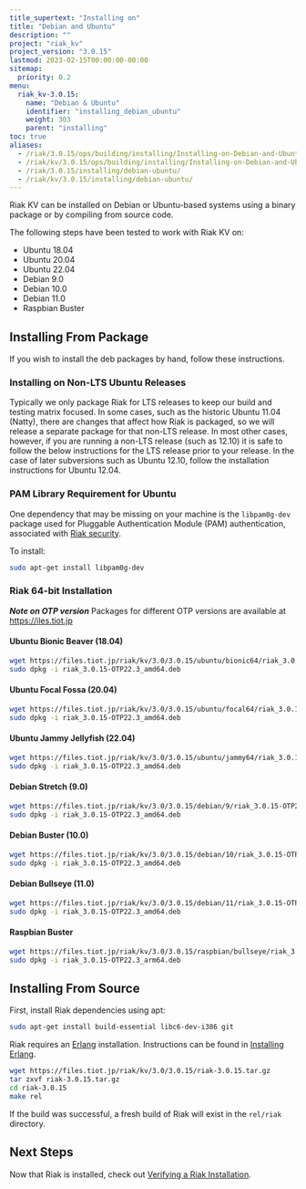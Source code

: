 ```yaml
---
title_supertext: "Installing on"
title: "Debian and Ubuntu"
description: ""
project: "riak_kv"
project_version: "3.0.15"
lastmod: 2023-02-15T00:00:00-00:00
sitemap:
  priority: 0.2
menu:
  riak_kv-3.0.15:
    name: "Debian & Ubuntu"
    identifier: "installing_debian_ubuntu"
    weight: 303
    parent: "installing"
toc: true
aliases:
  - /riak/3.0.15/ops/building/installing/Installing-on-Debian-and-Ubuntu
  - /riak/kv/3.0.15/ops/building/installing/Installing-on-Debian-and-Ubuntu
  - /riak/3.0.15/installing/debian-ubuntu/
  - /riak/kv/3.0.15/installing/debian-ubuntu/
---
```


[install source index]: {{<baseurl>}}riak/kv/3.0.15/setup/installing/source/
[security index]: {{<baseurl>}}riak/kv/3.0.15/using/security/
[install source erlang]: {{<baseurl>}}riak/kv/3.0.15/setup/installing/source/erlang
[install verify]: {{<baseurl>}}riak/kv/3.0.15/setup/installing/verify

Riak KV can be installed on Debian or Ubuntu-based systems using a binary
package or by compiling from source code.

The following steps have been tested to work with Riak KV on:

- Ubuntu 18.04
- Ubuntu 20.04
- Ubuntu 22.04
- Debian 9.0
- Debian 10.0
- Debian 11.0
- Raspbian Buster

## Installing From Package

If you wish to install the deb packages by hand, follow these
instructions.

### Installing on Non-LTS Ubuntu Releases

Typically we only package Riak for LTS releases to keep our build and
testing matrix focused.  In some cases, such as the historic Ubuntu 11.04 (Natty),
there are changes that affect how Riak is packaged, so we will release a
separate package for that non-LTS release. In most other cases, however,
if you are running a non-LTS release (such as 12.10) it is safe to
follow the below instructions for the LTS release prior to your release.
In the case of later subversions such as Ubuntu 12.10, follow the installation instructions for
Ubuntu 12.04.

### PAM Library Requirement for Ubuntu

One dependency that may be missing on your machine is the `libpam0g-dev`
package used for Pluggable Authentication Module (PAM) authentication,
associated with [Riak security][security index].

To install:

```bash
sudo apt-get install libpam0g-dev
```

### Riak 64-bit Installation

***Note on OTP version***
Packages for different OTP versions are available at https://iles.tiot.jp

#### Ubuntu Bionic Beaver (18.04)

```bash
wget https://files.tiot.jp/riak/kv/3.0/3.0.15/ubuntu/bionic64/riak_3.0.15-OTP22.3_amd64.deb
sudo dpkg -i riak_3.0.15-OTP22.3_amd64.deb
```

#### Ubuntu Focal Fossa (20.04)

```bash
wget https://files.tiot.jp/riak/kv/3.0/3.0.15/ubuntu/focal64/riak_3.0.15-OTP22.3_amd64.deb
sudo dpkg -i riak_3.0.15-OTP22.3_amd64.deb
```

#### Ubuntu Jammy Jellyfish (22.04)

```bash
wget https://files.tiot.jp/riak/kv/3.0/3.0.15/ubuntu/jammy64/riak_3.0.15-OTP22.3_amd64.deb
sudo dpkg -i riak_3.0.15-OTP22.3_amd64.deb
```

#### Debian Stretch (9.0)

```bash
wget https://files.tiot.jp/riak/kv/3.0/3.0.15/debian/9/riak_3.0.15-OTP22.3_amd64.deb
sudo dpkg -i riak_3.0.15-OTP22.3_amd64.deb
```

#### Debian Buster (10.0)

```bash
wget https://files.tiot.jp/riak/kv/3.0/3.0.15/debian/10/riak_3.0.15-OTP22.3_amd64.deb
sudo dpkg -i riak_3.0.15-OTP22.3_amd64.deb
```

#### Debian Bullseye (11.0)

```bash
wget https://files.tiot.jp/riak/kv/3.0/3.0.15/debian/11/riak_3.0.15-OTP22.3_amd64.deb
sudo dpkg -i riak_3.0.15-OTP22.3_amd64.deb
```

#### Raspbian Buster

```bash
wget https://files.tiot.jp/riak/kv/3.0/3.0.15/raspbian/bullseye/riak_3.0.15-OTP22.3_arm64.deb
sudo dpkg -i riak_3.0.15-OTP22.3_arm64.deb
```

## Installing From Source

First, install Riak dependencies using apt:

```bash
sudo apt-get install build-essential libc6-dev-i386 git
```

Riak requires an [Erlang](http://www.erlang.org/) installation.
Instructions can be found in [Installing Erlang][install source erlang].

```bash
wget https://files.tiot.jp/riak/kv/3.0/3.0.15/riak-3.0.15.tar.gz
tar zxvf riak-3.0.15.tar.gz
cd riak-3.0.15
make rel
```

If the build was successful, a fresh build of Riak will exist in the
`rel/riak` directory.

## Next Steps

Now that Riak is installed, check out [Verifying a Riak Installation][install verify].

